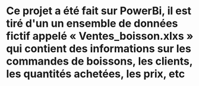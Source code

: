 # Ce projet a été fait sur PowerBi, il est tiré d'un un ensemble de données fictif appelé « Ventes_boisson.xlxs » qui contient des informations sur les commandes de boissons, les clients, les quantités achetées, les prix, etc
